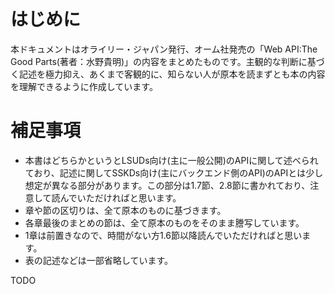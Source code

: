 # はじめに
本ドキュメントはオライリー・ジャパン発行、オーム社発売の「Web API:The Good Parts(著者：水野貴明)」の内容をまとめたものです。主観的な判断に基づく記述を極力抑え、あくまで客観的に、知らない人が原本を読まずとも本の内容を理解できるように作成しています。

# 補足事項
- 本書はどちらかというとLSUDs向け(主に一般公開)のAPIに関して述べられており、記述に関してSSKDs向け(主にバックエンド側のAPI)のAPIとは少し想定が異なる部分があります。この部分は1.7節、2.8節に書かれており、注意して読んでいただければと思います。
- 章や節の区切りは、全て原本のものに基づきます。
- 各章最後のまとめの節は、全て原本のものをそのまま謄写しています。
- 1章は前置きなので、時間がない方1.6節以降読んでいただければと思います。
- 表の記述などは一部省略しています。



TODO